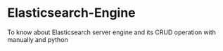 # Elasticsearch-Engine
To know about Elasticsearch server engine and its CRUD operation with manually and python
